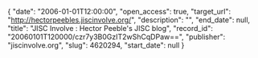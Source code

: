 {
  "date": "2006-01-01T12:00:00", 
  "open_access": true, 
  "target_url": "http://hectorpeebles.jiscinvolve.org/", 
  "description": "", 
  "end_date": null, 
  "title": "JISC Involve : Hector Peeble's JISC  blog", 
  "record_id": "20060101T120000/czr7y3B0GzIT2wShCqDPaw==", 
  "publisher": "jiscinvolve.org", 
  "slug": 4620294, 
  "start_date": null
}

